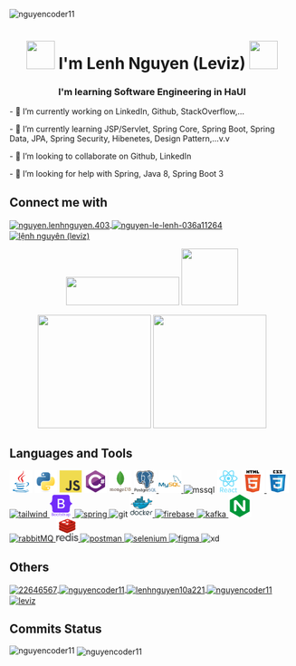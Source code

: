 <!--
**Nguyencoder11/Nguyencoder11** is a ✨ _special_ ✨ repository because its `README.md` (this file) appears on your GitHub profile.

Here are some ideas to get you started:
- 💬 Ask me about ...
- 📫 How to reach me:
- 😄 Pronouns: ...
- ⚡ Fun fact: ...

-->
<p align="left">
  <img src="https://komarev.com/ghpvc/?username=Nguyencoder11&color=red" alt="nguyencoder11" height="24"/>
</p>

<h1 align="center">
  <img src="http://petxinh.weebly.com/uploads/1/3/1/7/131737961/09ba6dbf97bdb9c01eac30f08896b959.gif" width="50" height="50"/>
  I'm Lenh Nguyen (Leviz) 
  <img src="https://media.giphy.com/media/mGcNjsfWAjY5AEZNw6/giphy.gif" width="50" height="50"/>
</h1> 

<h3 align="center">
  I'm learning Software Engineering in HaUI
</h3>

<p>- 🔭 I’m currently working on LinkedIn, Github, StackOverflow,...</p>
<p>- 🌱 I’m currently learning JSP/Servlet, Spring Core, Spring Boot, Spring Data, JPA, Spring Security, Hibenetes, Design Pattern,...v.v</p>
<p>- 👯 I’m looking to collaborate on Github, LinkedIn</p>
<p>- 🤔 I’m looking for help with Spring, Java 8, Spring Boot 3</p>

<h2 align="left">Connect me with</h2>
<p align="left">
  <a href="https://fb.com/nguyen.lenhnguyen.403" target="_blank">
    <img align="center" src="https://raw.githubusercontent.com/rahuldkjain/github-profile-readme-generator/master/src/images/icons/Social/facebook.svg" alt="nguyen.lenhnguyen.403" height="30" width="40" />
  </a>
  <a href="https://linkedin.com/in/nguyen-le-lenh-036a11264" target="_blank">
    <img align="center" src="https://raw.githubusercontent.com/rahuldkjain/github-profile-readme-generator/master/src/images/icons/Social/linked-in-alt.svg" alt="nguyen-le-lenh-036a11264" height="30" width="40" />
  </a>
  <a href="https://www.youtube.com/@lenhnguyen1103" target="blank">
    <img align="center" src="https://raw.githubusercontent.com/rahuldkjain/github-profile-readme-generator/master/src/images/icons/Social/youtube.svg" alt="lệnh nguyên (leviz)" height="30" width="40" />
  </a>
<!--   <a href="https://www.youtube.com/channel/UCM87wqi6sqie-NWoQRytCqQ" target="_blank">
    <img align="center" src="https://raw.githubusercontent.com/rahuldkjain/github-profile-readme-generator/master/src/images/icons/Social/youtube.svg" alt="lệnh nguyên (leviz)" height="30" width="40" />
  </a> -->
</p>

<p align="center">
  <img src="https://media0.giphy.com/media/qEqiI3Oq7vBkoE236M/giphy.gif" width="200" height="50"/> 
  <img src="https://i.giphy.com/X2qe4fKcyFBRYnvgcI.webp" width="100" height="100"/> 
</p>

<p align="center">
  <img src="https://i.giphy.com/zhYSVCirREeIZtONCI.webp" width="200" height="200"/>
  <img src="https://media3.giphy.com/media/xBTSwCTFkgfcdTjHMz/giphy.gif?cid=ecf05e47x674uahdxa1dw9lc3haea4dx74wvssehpy1lossx&ep=v1_gifs_related&rid=giphy.gif&ct=s" width="200" height="200"/>
</p>

<h2 align="left">Languages and Tools</h2>
<p align="left">
  
  <a href="https://www.java.com" target="_blank" rel="noreferrer" style="text-decoration: none;">
    <img src="https://raw.githubusercontent.com/devicons/devicon/master/icons/java/java-original.svg" alt="java" width="40" height="40"/>
  </a>
  <a href="https://www.python.org" target="_blank" rel="noreferrer" style="text-decoration: none;">
    <img src="https://raw.githubusercontent.com/devicons/devicon/master/icons/python/python-original.svg" alt="python" width="40" height="40"/>
  </a>
  <a href="https://developer.mozilla.org/en-US/docs/Web/JavaScript" target="_blank" rel="noreferrer" style="text-decoration: none;">
    <img src="https://raw.githubusercontent.com/devicons/devicon/master/icons/javascript/javascript-original.svg" alt="javascript" width="40" height="40"/>
  </a>
  <a href="https://www.w3schools.com/cs/" target="_blank" rel="noreferrer" style="text-decoration: none;">
    <img src="https://raw.githubusercontent.com/devicons/devicon/master/icons/csharp/csharp-original.svg" alt="csharp" width="40" height="40"/>
  </a>
  
  <a href="https://www.mongodb.com/" target="_blank" rel="noreferrer"> 
    <img src="https://raw.githubusercontent.com/devicons/devicon/master/icons/mongodb/mongodb-original-wordmark.svg" alt="mongodb" width="40" height="40"/> 
  </a> 
  <a href="https://www.postgresql.org" target="_blank" rel="noreferrer"> 
    <img src="https://raw.githubusercontent.com/devicons/devicon/master/icons/postgresql/postgresql-original-wordmark.svg" alt="postgresql" width="40" height="40"/> 
  </a> 
  <a href="https://www.mysql.com/" target="_blank" rel="noreferrer">
    <img src="https://raw.githubusercontent.com/devicons/devicon/master/icons/mysql/mysql-original-wordmark.svg" alt="mysql" width="40" height="40"/>
  </a>
  <a href="https://www.microsoft.com/en-us/sql-server" target="_blank" rel="noreferrer" style="text-decoration: none;">
    <img src="https://www.svgrepo.com/show/303229/microsoft-sql-server-logo.svg" alt="mssql" width="40" height="40"/>
  </a>
  
  <a href="https://reactjs.org/" target="_blank" rel="noreferrer" style="text-decoration: none;">
    <img src="https://raw.githubusercontent.com/devicons/devicon/master/icons/react/react-original-wordmark.svg" alt="react" width="40" height="40"/>
  </a>
  <a href="https://www.w3.org/html/" target="_blank" rel="noreferrer"> 
    <img src="https://raw.githubusercontent.com/devicons/devicon/master/icons/html5/html5-original-wordmark.svg" alt="html5" width="40" height="40"/> 
  </a> 
  <a href="https://www.w3schools.com/css/" target="_blank" rel="noreferrer"> 
    <img src="https://raw.githubusercontent.com/devicons/devicon/master/icons/css3/css3-original-wordmark.svg" alt="css3" width="40" height="40"/> 
  </a>
  <a href="https://tailwindcss.com/" target="_blank" rel="noreferrer"> 
    <img src="https://www.vectorlogo.zone/logos/tailwindcss/tailwindcss-icon.svg" alt="tailwind" width="40" height="40"/> 
  </a>
  <a href="https://getbootstrap.com" target="_blank" rel="noreferrer"> 
    <img src="https://raw.githubusercontent.com/devicons/devicon/master/icons/bootstrap/bootstrap-plain-wordmark.svg" alt="bootstrap" width="40" height="40" style="background-color: white;"/> 
  </a> 

  <a href="https://spring.io/" target="_blank" rel="noreferrer"> 
    <img src="https://www.vectorlogo.zone/logos/springio/springio-icon.svg" alt="spring" width="40" height="40"/> 
  </a> 

  <a href="https://git-scm.com/" target="_blank" rel="noreferrer" style="text-decoration: none;">
    <img src="https://www.vectorlogo.zone/logos/git-scm/git-scm-icon.svg" alt="git" width="40" height="40"/>
  </a>
  <a href="https://www.docker.com/" target="_blank" rel="noreferrer"> 
    <img src="https://raw.githubusercontent.com/devicons/devicon/master/icons/docker/docker-original-wordmark.svg" alt="docker" width="40" height="40"/> 
  </a>
  
  <a href="https://firebase.google.com/" target="_blank" rel="noreferrer"> 
    <img src="https://www.vectorlogo.zone/logos/firebase/firebase-icon.svg" alt="firebase" width="40" height="40"/> 
  </a> 
  <a href="https://kafka.apache.org/" target="_blank" rel="noreferrer"> 
    <img src="https://www.vectorlogo.zone/logos/apache_kafka/apache_kafka-icon.svg" alt="kafka" width="40" height="40"/> 
  </a>
  <a href="https://www.nginx.com" target="_blank" rel="noreferrer"> 
    <img src="https://raw.githubusercontent.com/devicons/devicon/master/icons/nginx/nginx-original.svg" alt="nginx" width="40" height="40"/> 
  </a> 
  <a href="https://www.rabbitmq.com" target="_blank" rel="noreferrer"> 
    <img src="https://www.vectorlogo.zone/logos/rabbitmq/rabbitmq-icon.svg" alt="rabbitMQ" width="40" height="40"/> 
  </a> 
  <a href="https://redis.io" target="_blank" rel="noreferrer"> 
    <img src="https://raw.githubusercontent.com/devicons/devicon/master/icons/redis/redis-original-wordmark.svg" alt="redis" width="40" height="40"/> 
  </a> 
  
  <a href="https://postman.com" target="_blank" rel="noreferrer"> 
    <img src="https://www.vectorlogo.zone/logos/getpostman/getpostman-icon.svg" alt="postman" width="40" height="40"/> 
  </a> 
  <a href="https://www.selenium.dev" target="_blank" rel="noreferrer"> 
    <img src="https://raw.githubusercontent.com/detain/svg-logos/780f25886640cef088af994181646db2f6b1a3f8/svg/selenium-logo.svg" alt="selenium" width="40" height="40"/> 
  </a> 
   
  <a href="https://www.figma.com/" target="_blank" rel="noreferrer">
    <img src="https://www.vectorlogo.zone/logos/figma/figma-icon.svg" alt="figma" width="40" height="40"/>
  </a>
  <a href="https://www.adobe.com/products/xd.html" target="_blank" rel="noreferrer" style="text-decoration: none;">
    <img src="https://helpx.adobe.com/content/dam/help/mnemonics/xd_app_RGB_2017.svg" alt="xd" width="40" height="40"/>
  </a>
</p>

<h2 align="left">Others</h2>
<p align="left">
  <a href="https://stackoverflow.com/users/22646567" target="blank">
    <img align="center" src="https://raw.githubusercontent.com/rahuldkjain/github-profile-readme-generator/master/src/images/icons/Social/stack-overflow.svg" alt="22646567" height="30" width="40" />
  </a>
  <a href="https://www.leetcode.com/nguyencoder11" target="blank">
    <img align="center" src="https://raw.githubusercontent.com/rahuldkjain/github-profile-readme-generator/master/src/images/icons/Social/leet-code.svg" alt="nguyencoder11" height="30" width="40" />
  </a>
  <a href="https://www.hackerrank.com/lenhnguyen10a221" target="blank">
    <img align="center" src="https://raw.githubusercontent.com/rahuldkjain/github-profile-readme-generator/master/src/images/icons/Social/hackerrank.svg" alt="lenhnguyen10a221" height="30" width="40" />
  </a>
  <a href="https://dev.to/nguyencoder11" target="blank">
    <img align="center" src="https://raw.githubusercontent.com/rahuldkjain/github-profile-readme-generator/master/src/images/icons/Social/devto.svg" alt="nguyencoder11" height="30" width="40" />     
  </a>
  <a href="https://hashnode.com/leviz" target="blank">
    <img align="center" src="https://raw.githubusercontent.com/rahuldkjain/github-profile-readme-generator/master/src/images/icons/Social/hashnode.svg" alt="leviz" height="30" width="40" />
  </a>
</p>

<h2 align="left">Commits Status</h2>
<!--
![Anurag's GitHub stats](https://github-readme-stats.vercel.app/api?username=nguyencoder11&show_icons=true&theme=radical)
&nbsp;
![Top Langs](https://github-readme-stats.vercel.app/api/top-langs/?username=nguyencoder11&theme=radical)
-->
<p><img align="left" src="https://github-readme-stats.vercel.app/api/top-langs?username=nguyencoder11&show_icons=true&locale=en&layout=compact" alt="nguyencoder11" /></p>
<p>&nbsp;<img align="center" src="https://github-readme-stats.vercel.app/api?username=nguyencoder11&show_icons=true&locale=en" alt="nguyencoder11" /></p>
<!-- <p><img align="center" src="https://github-readme-streak-stats.herokuapp.com/?user=nguyencoder11&" alt="nguyencoder11" /></p> -->
<!--
<a href="https://github.com/Nguyencoder11" align="left">
  <img src="https://github-readme-stats.vercel.app/api/top-langs/?username=Nguyencoder11&langs_count=10&title_color=0891b2&text_color=ffffff&icon_color=0891b2&bg_color=1c1917&hide_border=true&locale=en&custom_title=Top%20%Languages" alt="Top Languages" />
</a>
<a href="http://www.github.com/Nguyencoder11">
  <img src="https://github-readme-stats.vercel.app/api?username=Nguyencoder11&show_icons=true&hide=&count_private=true&title_color=0891b2&text_color=ffffff&icon_color=0891b2&bg_color=1c1917&hide_border=true&show_icons=true" alt="Nguyencoder11's GitHub stats" />
</a>
<a href="http://www.github.com/Nguyencoder11">
  <img src="https://github-readme-streak-stats.herokuapp.com/?user=Nguyencoder11&stroke=ffffff&background=1c1917&ring=0891b2&fire=0891b2&currStreakNum=ffffff&currStreakLabel=0891b2&sideNums=ffffff&sideLabels=ffffff&dates=ffffff&hide_border=true" />
</a>
-->
